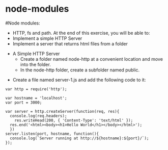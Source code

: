 # node-modules
#Node modules: 
- HTTP, fs and path. At the end of this exercise, you will be able to:
- Implement a simple HTTP Server
- Implement a server that returns html files from a folder 
* A Simple HTTP Server
  - Create a folder named node-http at a convenient location and move into the folder.
  - In the node-http folder, create a subfolder named public.
- Create a file named server-1.js and add the following code to it:

````
var http = require('http');

var hostname = 'localhost';
var port = 3000;

var server = http.createServer(function(req, res){
  console.log(req.headers);
    res.writeHead(200, { 'Content-Type': 'text/html' });
  res.end('<html><body><h1>Hello World</h1></body></html>');
  })
server.listen(port, hostname, function(){
  console.log(`Server running at http://${hostname}:${port}/`);
});
````

